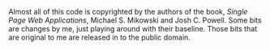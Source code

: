 Almost all of this code is copyrighted by the authors of the book, _Single Page Web Applications_,
Michael S. Mikowski and Josh C. Powell. Some bits are changes by me, just playing around with
their baseline. Those bits that are original to me are released in to the public domain.
